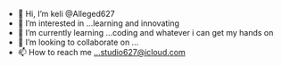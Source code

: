 - 👋 Hi, I’m keli @Alleged627
- 👀 I’m interested in ...learning and innovating
- 🌱 I’m currently learning ...coding and whatever i can get my hands on
- 💞️ I’m looking to collaborate on ...
- 📫 How to reach me ...studio627@icloud.com

<!---
Alleged627/Alleged627 is a ✨ special ✨ repository because its `README.md` (this file) appears on your GitHub profile.
You can click the Preview link to take a look at your changes.
--->
